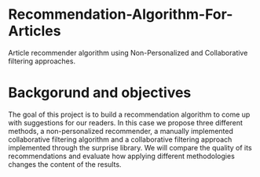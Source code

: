 # Recommendation-Algorithm-For-Articles
Article recommender algorithm using Non-Personalized and Collaborative filtering approaches.

# Backgorund and objectives
The goal of this project is to build a recommendation algorithm to come up with suggestions for our readers. In this case we propose three different methods, a non-personalized recommender, a manually implemented collaborative filtering algorithm and a collaborative filtering approach implemented through the surprise library. We will compare the quality of its recommendations and evaluate how applying different methodologies changes the content of the results.
